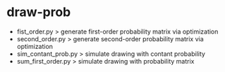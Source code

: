 # draw-prob
+ fist_order.py > generate first-order probability matrix via optimization
+ second_order.py > generate second-order probability matrix via optimization
+ sim_contant_prob.py > simulate drawing with contant probability
+ sum_first_order.py > simulate drawing with probability matrix
